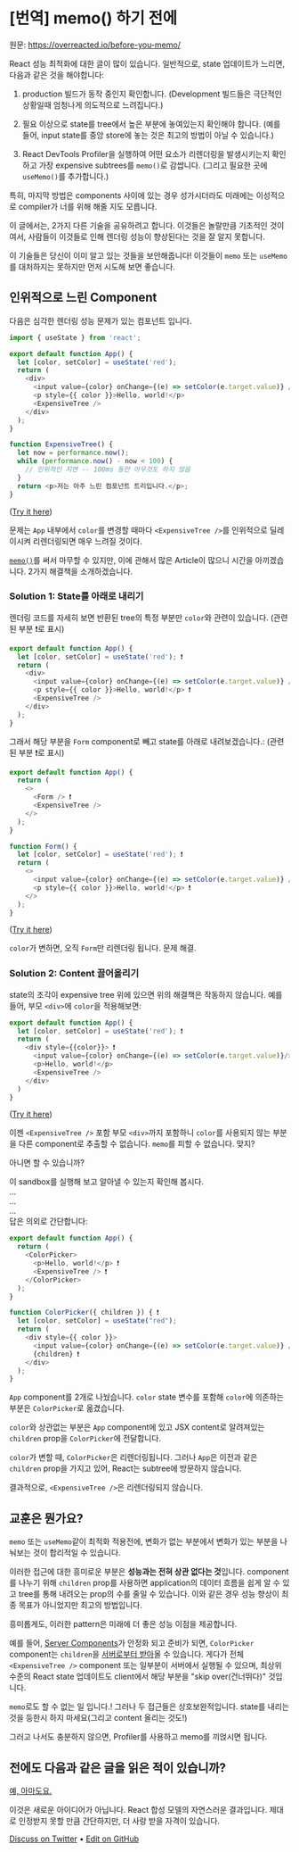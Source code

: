 # [번역] memo() 하기 전에

원문: https://overreacted.io/before-you-memo/

React 성능 최적화에 대한 글이 많이 있습니다. 일반적으로, state 업데이트가 느리면, 다음과 같은 것을 해야합니다:

1. production 빌드가 동작 중인지 확인합니다. (Development 빌드들은 극단적인 상황일때 엄청나게 의도적으로 느려집니다.)

2. 필요 이상으로 state를 tree에서 높은 부분에 놓여있는지 확인해야 합니다. (예를 들어, input state를 중앙 store에 놓는 것은 최고의 방법이 아닐 수 있습니다.)

3. React DevTools Profiler을 실행하여 어떤 요소가 리렌더링을 발생시키는지 확인하고 가장 expensive subtrees를 `memo()`로 감쌉니다. (그리고 필요한 곳에 `useMemo()`를 추가합니다.)

특히, 마지막 방법은 components 사이에 있는 경우 성가시더라도 미래에는 이성적으로 compiler가 너를 위해 해줄 지도 모릅니다.

이 글에서는, 2가지 다른 기술을 공유하려고 합니다. 이것들은 놀랄만큼 기초적인 것이여서, 사람들이 이것들로 인해 렌더링 성능이 향상된다는 것을 잘 알지 못합니다.

이 기술들은 당신이 이미 알고 있는 것들을 보안해줍니다! 이것들이 `memo` 또는 `useMemo`를 대처하지는 못하지만 먼저 시도해 보면 좋습니다.

## 인위적으로 느린 Component

다음은 심각한 렌더링 성능 문제가 있는 컴포넌트 입니다.

```js
import { useState } from 'react';

export default function App() {
  let [color, setColor] = useState('red');
  return (
    <div>
      <input value={color} onChange={(e) => setColor(e.target.value)} />
      <p style={{ color }}>Hello, world!</p>
      <ExpensiveTree />
    </div>
  );
}

function ExpensiveTree() {
  let now = performance.now();
  while (performance.now() - now < 100) {
    // 인위적인 지연 -- 100ms 동안 아무것도 하지 않음
  }
  return <p>저는 아주 느린 컴포넌트 트리입니다.</p>;
}
```

([Try it here](https://codesandbox.io/s/frosty-glade-m33km?file=/src/App.js:23-513))

문제는 `App` 내부에서 `color`를 변경할 때마다 `<ExpensiveTree />`를 인위적으로 딜레이시켜 리렌더링되면 매우 느려질 것이다.

[`memo()`](https://codesandbox.io/s/amazing-shtern-61tu4?file=/src/App.js)를 써서 마무할 수 있지만, 이에 관해서 많은 Article이 많으니 시간을 아끼겠습니다. 2가지 해결책을 소개하겠습니다.

### Solution 1: State를 아래로 내리기

렌더링 코드를 자세히 보면 반환된 tree의 특정 부분만 `color`와 관련이 있습니다. (관련된 부분 ❗️로 표시)

```js
export default function App() {
  let [color, setColor] = useState('red'); ❗️
  return (
    <div>
      <input value={color} onChange={(e) => setColor(e.target.value)} /> ❗️
      <p style={{ color }}>Hello, world!</p> ❗️
      <ExpensiveTree />
    </div>
  );
}
```

그래서 해당 부분을 `Form` component로 빼고 state를 아래로 내려보겠습니다.: (관련된 부분 ❗️로 표시)

```js
export default function App() {
  return (
    <>
      <Form /> ❗️
      <ExpensiveTree />
    </>
  );
}

function Form() {
  let [color, setColor] = useState('red'); ❗️
  return (
    <>
      <input value={color} onChange={(e) => setColor(e.target.value)} /> ❗️
      <p style={{ color }}>Hello, world!</p> ❗️
    </>
  );
}
```

([Try it here](https://codesandbox.io/s/billowing-wood-1tq2u?file=/src/App.js:64-380))

`color`가 변하면, 오직 `Form`만 리렌더링 됩니다. 문제 해결.

### Solution 2: Content 끌어올리기

state의 조각이 expensive tree 위에 있으면 위의 해결책은 작동하지 않습니다. 예를 들어, 부모 `<div>`에 `color`을 적용해보면:

```js
export default function App() {
  let [color, setColor] = useState('red'); ❗️
  return (
    <div style={{color}}> ❗️
      <input value={color} onChange={(e) => setColor(e.target.value)}/>
      <p>Hello, world!</p>
      <ExpensiveTree />
    </div>
  )
}
```

([Try it here](https://codesandbox.io/s/bold-dust-0jbg7?file=/src/App.js:58-313))

이젠 `<ExpensiveTree />` 포함 부모 `<div>`까지 포함하니 `color`를 사용되지 않는 부분을 다른 component로 추출할 수 없습니다. `memo`를 피할 수 없습니다. 맞지?

아니면 할 수 있습니까?

이 sandbox를 실행해 보고 알아낼 수 있는지 확인해 봅시다.
<br/>
...
<br/>
...
<br/>
...
<br/>
답은 의외로 간단합니다:

```js
export default function App() {
  return (
    <ColorPicker>
      <p>Hello, world!</p> ❗️
      <ExpensiveTree /> ❗️
    </ColorPicker>
  );
}

function ColorPicker({ children }) { ❗️
  let [color, setColor] = useState("red");
  return (
    <div style={{ color }}>
      <input value={color} onChange={(e) => setColor(e.target.value)} />
      {children} ❗️
    </div>
  );
}
```

`App` component를 2개로 나눴습니다. `color` state 변수를 포함해 `color`에 의존하는 부분은 `ColorPicker`로 옮겼습니다.

`color`와 상관없는 부분은 `App` component에 있고 JSX content로 알려져있는 `children` prop을 `ColorPicker`에 전달합니다.

`color`가 변할 때, `ColorPicker`은 리렌더링됩니다. 그러나
`App`은 이전과 같은 `children` prop을 가지고 있어, React는 subtree에 방문하지 않습니다.

결과적으로, `<ExpensiveTree />`은 리렌더링되지 않습니다.

## 교훈은 뭔가요?

`memo` 또는 `useMemo`같이 최적화 적용전에, 변화가 없는 부분에서 변화가 있는 부분을 나눠보는 것이 합리적일 수 있습니다.

이러한 접근에 대한 흥미로운 부분은 **성능과는 전혀 상관 없다는 것**입니다. component를 나누기 위해 `children` prop를 사용하면 application의 데이터 흐름을 쉽게 알 수 있고 tree를 통해 내려오는 prop의 수를 줄일 수 있습니다. 이와 같은 경우 성능 향상이 최종 목표가 아니었지만 최고의 방법입니다.

흥미롭게도, 이러한 pattern은 미래에 더 좋은 성능 이점을 제공합니다.

예를 들어, [Server Components](https://reactjs.org/blog/2020/12/21/data-fetching-with-react-server-components.html)가 안정화 되고 준비가 되면, `ColorPicker` component는 `children`을 [서버로부터 받아](https://www.youtube.com/watch?v=TQQPAU21ZUw&t=1314s)올 수 있습니다. 게다가 전체 `<ExpensiveTree />` component 또는 일부분이 서버에서 실행될 수 있으며, 최상위 수준의 React state 업데이트도 client에서 해당 부분을 "skip over(건너뛰다)" 것입니다.

`memo`로도 할 수 없는 일 입니다.! 그러나 두 접근들은 상호보완적입니다. state를 내리는 것을 등한시 하지 마세요(그리고 content 올리는 것도!)

그러고 나서도 충분하지 않으면, Profiler를 사용하고 memo를 끼얹시면 됩니다.

## 전에도 다음과 같은 글을 읽은 적이 있습니까?

[예, 아마도요.](https://kentcdodds.com/blog/optimize-react-re-renders)

이것은 새로운 아이디어가 아닙니다. React 합성 모델의 자연스러운 결과입니다. 제대로 인정받지 못할 만큼 간단하지만, 더 사랑 받을 자격이 있습니다.

[Discuss on Twitter](https://mobile.twitter.com/search?q=https%3A%2F%2Foverreacted.io%2Fbefore-you-memo%2F) • [Edit on GitHub](https://github.com/gaearon/overreacted.io/edit/master/src/pages/before-you-memo/index.ko.md)
